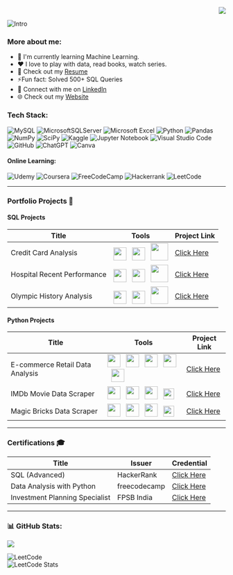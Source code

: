 <div align="right">
  
[![](https://visitcount.itsvg.in/api?id=MaheshYoganandan&icon=0&color=0)](https://visitcount.itsvg.in)

</div>

![Intro](https://github.com/user-attachments/assets/d518d3db-4239-4b54-aeb1-7980db55eb3a)

### More about me:
- 🌱 I'm currently learning Machine Learning.
- ❤️ I love to play with data, read books, watch series.
- 📄 Check out my [Resume](https://github.com/user-attachments/files/17266178/web_resume_final.pdf)
- ⚡️Fun fact: Solved 500+ SQL Queries
- 📱 Connect with me on [LinkedIn](https://www.linkedin.com/in/maheshyoganandan/)
- 🌐 Check out my [Website](https://maheshportoliowebsite.netlify.app/)



###  Tech Stack:
![MySQL](https://img.shields.io/badge/mysql-4479A1.svg?style=for-the-badge&logo=mysql&logoColor=white) 
![MicrosoftSQLServer](https://img.shields.io/badge/Microsoft%20SQL%20Server-CC2927?style=for-the-badge&logo=microsoft%20sql%20server&logoColor=white) 
![Microsoft Excel](https://img.shields.io/badge/Microsoft_Excel-217346?style=for-the-badge&logo=microsoft-excel&logoColor=white)
![Python](https://img.shields.io/badge/python-3670A0?style=for-the-badge&logo=python&logoColor=ffdd54) 
![Pandas](https://img.shields.io/badge/pandas-%23150458.svg?style=for-the-badge&logo=pandas&logoColor=white) 
![NumPy](https://img.shields.io/badge/numpy-%23013243.svg?style=for-the-badge&logo=numpy&logoColor=white)
![SciPy](https://img.shields.io/badge/SciPy-%230C55A5.svg?style=for-the-badge&logo=scipy&logoColor=%white)
![Kaggle](https://img.shields.io/badge/Kaggle-035a7d?style=for-the-badge&logo=kaggle&logoColor=white)
![Jupyter Notebook](https://img.shields.io/badge/jupyter-%23FA0F00.svg?style=for-the-badge&logo=jupyter&logoColor=white)
![Visual Studio Code](https://img.shields.io/badge/Visual%20Studio%20Code-0078d7.svg?style=for-the-badge&logo=visual-studio-code&logoColor=white)
![GitHub](https://img.shields.io/badge/github-%23121011.svg?style=for-the-badge&logo=github&logoColor=white)
![ChatGPT](https://img.shields.io/badge/chatGPT-74aa9c?style=for-the-badge&logo=openai&logoColor=white)
![Canva](https://img.shields.io/badge/Canva-%2300C4CC.svg?style=for-the-badge&logo=Canva&logoColor=white)

#### Online Learning:
![Udemy](https://img.shields.io/badge/Udemy-EC5252?style=for-the-badge&logo=Udemy&logoColor=white)
![Coursera](https://img.shields.io/badge/Coursera-0056D2?style=for-the-badge&logo=Coursera&logoColor=white)
![FreeCodeCamp](https://img.shields.io/badge/Freecodecamp-%23123.svg?&style=for-the-badge&logo=freecodecamp&logoColor=green)
![Hackerrank](https://img.shields.io/badge/-Hackerrank-2EC866?style=for-the-badge&logo=HackerRank&logoColor=white)
![LeetCode](https://img.shields.io/badge/LeetCode-000000?style=for-the-badge&logo=LeetCode&logoColor=#d16c06)

----

### Portfolio Projects 💼 

#### SQL Projects 

| Title | Tools | Project Link |
|----------|----------|----------|
| Credit Card Analysis | <img height="30" src="https://user-images.githubusercontent.com/25181517/192108891-d86b6220-e232-423a-bf5f-90903e6887c3.png"> <!-- VScode logo --> &nbsp; <img height="30" src="https://img.icons8.com/?size=100&id=Omk4fWoSmCHm&format=png&color=000000"> <!-- Kaggle logo --> &nbsp; <img height="40" src="https://img.icons8.com/?size=100&id=9nLaR5KFGjN0&format=png&color=000000"> <!-- mysql logo --> | [Click Here](https://github.com/MaheshYoganandan/SQL_Projects/blob/main/credit-card-analysis-sql-project/README.md) |
| Hospital Recent Performance | <img height="30" src="https://user-images.githubusercontent.com/25181517/192108891-d86b6220-e232-423a-bf5f-90903e6887c3.png"> <!-- VScode logo --> &nbsp; <img height="30" src="https://img.icons8.com/?size=100&id=Omk4fWoSmCHm&format=png&color=000000"> <!-- Kaggle logo --> &nbsp; <img height="40" src="https://img.icons8.com/?size=100&id=9nLaR5KFGjN0&format=png&color=000000"> <!-- mysql logo --> | [Click Here](https://github.com/MaheshYoganandan/SQL_Projects/tree/main/Massachusetts-general-hsp-sql-project/README.md) |
| Olympic History Analysis | <img height="30" src="https://user-images.githubusercontent.com/25181517/192108891-d86b6220-e232-423a-bf5f-90903e6887c3.png"> <!-- VScode logo --> &nbsp; <img height="30" src="https://img.icons8.com/?size=100&id=Omk4fWoSmCHm&format=png&color=000000"> <!-- Kaggle logo --> &nbsp; <img height="40" src="https://img.icons8.com/?size=100&id=9nLaR5KFGjN0&format=png&color=000000"> <!-- mysql logo --> | [Click Here](https://github.com/MaheshYoganandan/SQL_Projects/tree/main/olympics_history_analysis_sql_creative_project_/README.md) |




#### Python Projects 

| Title | Tools | Project Link |
|----------|----------|----------|
| E-commerce Retail Data Analysis | <img height="30" src="https://img.icons8.com/?size=100&id=13441&format=png&color=000000"> <!-- Python logo --> &nbsp; <img height="30" src="https://img.icons8.com/?size=100&id=xSkewUSqtErH&format=png&color=000000"> <!-- Pandas logo --> &nbsp; <img height="30" src="https://img.icons8.com/?size=100&id=aR9CXyMagKIS&format=png&color=000000"> <!-- Numpy logo --> &nbsp; <img height="30" src="https://img.icons8.com/?size=100&id=J0SgMWzAxqFj&format=png&color=000000"> <!-- Jupyter logo --> &nbsp; <img height="30" src="https://matplotlib.org/_static/images/documentation.svg"> <!-- matplotlib logo --> &nbsp; | [Click Here](https://github.com/MaheshYoganandan/Python_Projects/blob/main/python-retail-data-analysis-project/README.md) |
| IMDb Movie Data Scraper | <img height="30" src="https://img.icons8.com/?size=100&id=13441&format=png&color=000000"> <!-- Python logo --> &nbsp; <img height="30" src="https://img.icons8.com/?size=100&id=xSkewUSqtErH&format=png&color=000000"> <!-- Pandas logo -->  &nbsp; <img height="30" src="https://img.icons8.com/?size=100&id=J0SgMWzAxqFj&format=png&color=000000"> <!-- Jupyter logo --> &nbsp;  <img height="25" src="https://user-images.githubusercontent.com/25181517/184103699-d1b83c07-2d83-4d99-9a1e-83bd89e08117.png"> <!-- Selnium --> &nbsp;| [Click Here](https://github.com/MaheshYoganandan/Python_Projects/tree/main/webscraping-imdb-movie-data-scraper-project) |
| Magic Bricks Data Scraper | <img height="30" src="https://img.icons8.com/?size=100&id=13441&format=png&color=000000"> <!-- Python logo --> &nbsp; <img height="30" src="https://img.icons8.com/?size=100&id=xSkewUSqtErH&format=png&color=000000"> <!-- Pandas logo -->  &nbsp; <img height="30" src="https://img.icons8.com/?size=100&id=J0SgMWzAxqFj&format=png&color=000000"> <!-- Jupyter logo --> &nbsp;  <img height="25" src="https://user-images.githubusercontent.com/25181517/184103699-d1b83c07-2d83-4d99-9a1e-83bd89e08117.png"> <!-- Selnium --> &nbsp;| [Click Here](https://github.com/MaheshYoganandan/Python_Projects/tree/main/webscraping-realestate-data-project) |




----
### Certifications 🎓

| Title | Issuer | Credential |
|----------|----------|----------|
|SQL (Advanced)| HackerRank | [Click Here](https://www.hackerrank.com/certificates/5f2d8fce9680) |
|Data Analysis with Python| freecodecamp | [Click Here](https://www.freecodecamp.org/certification/MaheshY/data-analysis-with-python-v7) |
|Investment Planning Specialist| FPSB India | [Click Here](https://certificatesin.fpsb.org/a43b17e6-c85a-4ee3-8a19-aa1bcf6a46f0#gs.cumafa) |
----

### 📊 GitHub Stats:
![](https://github-readme-stats.vercel.app/api?username=MaheshYoganandan&theme=dracula&hide_border=false&include_all_commits=false&count_private=false)<br/>

![LeetCode](https://img.shields.io/badge/LeetCode-000000?style=for-the-badge&logo=LeetCode&logoColor=#d16c06)<br/>
![LeetCode Stats](https://leetcard.jacoblin.cool/Mahesh_Yoganandan?theme=dark&font=Actor&ext=heatmap)















<!-- Proudly created with GPRM ( https://gprm.itsvg.in ) -->

